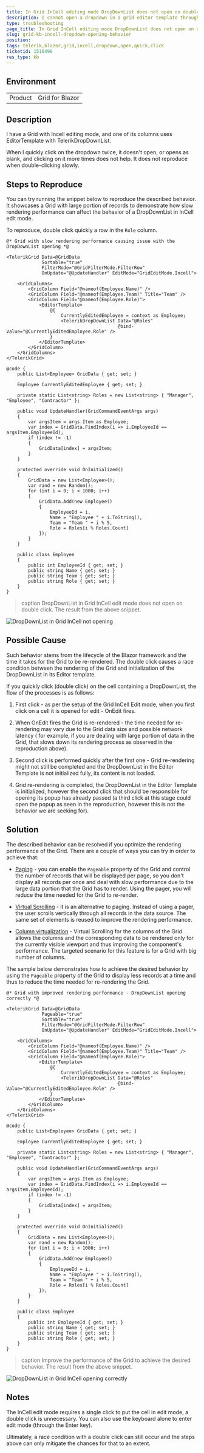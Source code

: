 ```yaml
---
title: In Grid InCell editing mode DropDownList does not open on double click
description: I cannot open a dropdown in a grid editor template through a double click in incell edit mode.
type: troubleshooting
page_title: In Grid InCell editing mode DropDownList does not open on double click
slug: grid-kb-incell-dropdown-opening-behavior
position: 
tags: telerik,blazor,grid,incell,dropdown,open,quick,click
ticketid: 1516498
res_type: kb
---
```


## Environment
<table>
	<tbody>
		<tr>
			<td>Product</td>
			<td>Grid for Blazor</td>
		</tr>
	</tbody>
</table>


## Description
I have a Grid with Incell editing mode, and one of its columns uses EditorTemplate with TelerikDropDownList.

When I quickly click on the dropdown twice, it doesn't open, or opens as blank, and clicking on it more times does not help. It does not reproduce when double-clicking slowly.

## Steps to Reproduce

You can try running the snippet below to reproduce the described behavior. It showcases a Grid with large portion of records to demonstrate how slow rendering performance can affect the behavior of a DropDownList in InCell edit mode.

To reproduce, double click quickly a row in the `Role` column.


 
````RAZOR
@* Grid with slow rendering performance causing issue with the DropDownList opening *@

<TelerikGrid Data=@GridData
             Sortable="true"
             FilterMode="@GridFilterMode.FilterRow"
             OnUpdate="@UpdateHandler" EditMode="GridEditMode.Incell">

    <GridColumns>
        <GridColumn Field="@nameof(Employee.Name)" />
        <GridColumn Field="@nameof(Employee.Team)" Title="Team" />
        <GridColumn Field="@nameof(Employee.Role)">           
            <EditorTemplate>
                @{
                    CurrentlyEditedEmployee = context as Employee;
                    <TelerikDropDownList Data="@Roles"
                                         @bind-Value="@CurrentlyEditedEmployee.Role" />
                }
            </EditorTemplate>
        </GridColumn>
    </GridColumns>
</TelerikGrid>

@code {
    public List<Employee> GridData { get; set; }

    Employee CurrentlyEditedEmployee { get; set; }

    private static List<string> Roles = new List<string> { "Manager", "Employee", "Contractor" };

    public void UpdateHandler(GridCommandEventArgs args)
    {
        var argsItem = args.Item as Employee;
        var index = GridData.FindIndex(i => i.EmployeeId == argsItem.EmployeeId);
        if (index != -1)
        {
            GridData[index] = argsItem;
        }
    }

    protected override void OnInitialized()
    {
        GridData = new List<Employee>();
        var rand = new Random();
        for (int i = 0; i < 1000; i++)
        {
            GridData.Add(new Employee()
            {
                EmployeeId = i,
                Name = "Employee " + i.ToString(),
                Team = "Team " + i % 5,
                Role = Roles[i % Roles.Count]
            });
        }
    }

    public class Employee
    {
        public int EmployeeId { get; set; }
        public string Name { get; set; }
        public string Team { get; set; }
        public string Role { get; set; }
    }
}
````

>caption DropDownList in Grid InCell edit mode does not open on double click. The result from the above snippet.

![DropDownList in Grid InCell not opening](images/grid-incell-dropdown-open-issue-example.gif)


## Possible Cause

Such behavior stems from the lifecycle of the Blazor framework and the time it takes for the Grid to be re-rendered. The double click causes a race condition between the rendering of the Grid and initialization of the DropDownList in its Editor template.

If you quickly click (double click) on the cell containing a DropDownList, the flow of the processes is as follows:

1. First click - as per the setup of the Grid InCell Edit mode, when you first click on a cell it is opened for edit - OnEdit fires.

1. When OnEdit fires the Grid is re-rendered - the time needed for re-rendering may vary due to the Grid data size and possible network latency ( for example, if you are dealing with large portion of data in the Grid, that slows down its rendering process as observed in the reproduction above).

1. Second click is performed quickly after the first one - Grid re-rendering might not still be completed and the DropDownList in the Editor Template is not initialized fully, its content is not loaded.

1. Grid re-rendering is completed, the DropDownList in the Editor Template is initialized, however the second click that should be responsible for opening its popup has already passed (a third click at this stage could open the popup as seen in the reproduction, however this is not the behavior we are seeking for).


## Solution

The described behavior can be resolved if you optimize the rendering performance of the Grid. There are a couple of ways you can try in order to achieve that:

* [Paging](slug:components/grid/features/paging) - you can enable the `Pageable` property of the Grid and control the number of records that will be displayed per page, so you don't display all records per once and deal with slow performance due to the large data portion that the Grid has to render. Using the pager, you will reduce the time needed for the Grid to re-render.

* [Virtual Scrolling](slug:components/grid/virtual-scrolling) - it is an alternative to paging. Instead of using a pager, the user scrolls vertically through all records in the data source. The same set of elements is reused to improve the rendering performance.

* [Column virtualization](slug:grid-columns-virtual) - Virtual Scrolling for the columns of the Grid allows the columns and the corresponding data to be rendered only for the currently visible viewport and thus improving the component's performance. The targeted scenario for this feature is for a Grid with big number of columns.

The sample below demonstrates how to achieve the desired behavior by using the `Pageable` property of the Grid to display less records at a time and thus to reduce the time needed for re-rendering the Grid.

````RAZOR
@* Grid with improved rendering performance - DropDownList opening correctly *@

<TelerikGrid Data=@GridData
             Pageable="true"
             Sortable="true"
             FilterMode="@GridFilterMode.FilterRow"
             OnUpdate="@UpdateHandler" EditMode="GridEditMode.Incell">

    <GridColumns>
        <GridColumn Field="@nameof(Employee.Name)" />
        <GridColumn Field="@nameof(Employee.Team)" Title="Team" />
        <GridColumn Field="@nameof(Employee.Role)">           
            <EditorTemplate>
                @{
                    CurrentlyEditedEmployee = context as Employee;
                    <TelerikDropDownList Data="@Roles"
                                         @bind-Value="@CurrentlyEditedEmployee.Role" />
                }
            </EditorTemplate>
        </GridColumn>
    </GridColumns>
</TelerikGrid>

@code {
    public List<Employee> GridData { get; set; }

    Employee CurrentlyEditedEmployee { get; set; }

    private static List<string> Roles = new List<string> { "Manager", "Employee", "Contractor" };

    public void UpdateHandler(GridCommandEventArgs args)
    {
        var argsItem = args.Item as Employee;
        var index = GridData.FindIndex(i => i.EmployeeId == argsItem.EmployeeId);
        if (index != -1)
        {
            GridData[index] = argsItem;
        }
    }

    protected override void OnInitialized()
    {
        GridData = new List<Employee>();
        var rand = new Random();
        for (int i = 0; i < 1000; i++)
        {
            GridData.Add(new Employee()
            {
                EmployeeId = i,
                Name = "Employee " + i.ToString(),
                Team = "Team " + i % 5,
                Role = Roles[i % Roles.Count]
            });
        }
    }

    public class Employee
    {
        public int EmployeeId { get; set; }
        public string Name { get; set; }
        public string Team { get; set; }
        public string Role { get; set; }
    }
}
````

>caption Improve the performance of the Grid to achieve the desired behavior. The result from the above snippet.

![DropDownList in Grid InCell opening correctly](images/grid-incell-dropdown-open-example.gif)

## Notes

The InCell edit mode requires a single click to put the cell in edit mode, a double click is unnecessary. You can also use the keyboard alone to enter edit mode (through the Enter key).

Ultimately, a race condition with a double click can still occur and the steps above can only mitigate the chances for that to an extent.

